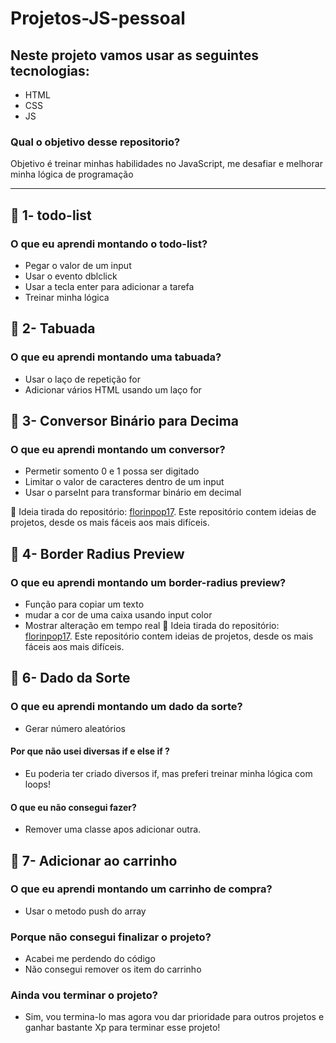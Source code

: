 # Projetos-JS-pessoal

## Neste projeto vamos usar as seguintes tecnologias:
   - HTML
   - CSS
   - JS

### Qual o objetivo desse repositorio?
   Objetivo é treinar minhas habilidades no JavaScript, me desafiar e melhorar minha lógica de programação

***
## :bookmark: 1- todo-list
   ### O que eu aprendi montando o todo-list?
   - Pegar o valor de um input
   - Usar o evento dblclick
   - Usar a tecla enter para adicionar a tarefa
   - Treinar minha lógica
  
## :bookmark: 2- Tabuada
   ### O que eu aprendi montando uma tabuada?
   - Usar o laço de repetição for
   - Adicionar vários HTML usando um laço for

## :bookmark: 3- Conversor Binário para Decima
   ### O que eu aprendi montando um conversor?
   - Permetir somento 0 e 1 possa ser digitado
   - Limitar o valor de caracteres dentro de um input
   - Usar o parseInt para transformar binário em decimal
   
  🔗 Ideia tirada do repositório: [florinpop17](https://github.com/florinpop17/app-ideas). Este repositório contem ideias de projetos, desde os mais fáceis aos mais difíceis.

  ## :bookmark: 4- Border Radius Preview
   ### O que eu aprendi montando um border-radius preview?
   - Função para copiar um texto
   - mudar a cor de uma caixa usando input color
   - Mostrar alteração em tempo real
   🔗 Ideia tirada do repositório: [florinpop17](https://github.com/florinpop17/app-ideas). Este repositório contem ideias de projetos, desde os mais fáceis aos mais difíceis.

   ## :bookmark: 6- Dado da Sorte
   ### O que eu aprendi montando um dado da sorte?
   - Gerar número aleatórios
   #### Por que não usei diversas if e else if ?
   - Eu poderia ter criado diversos if, mas preferi treinar minha lógica com loops!
   #### O que eu não consegui fazer?
   - Remover uma classe apos adicionar outra.

   ## :bookmark: 7- Adicionar ao carrinho
   ### O que eu aprendi montando um carrinho de compra?
   - Usar o metodo push do array
   ### Porque não consegui finalizar o projeto?
   - Acabei me perdendo do código
   - Não consegui remover os item do carrinho
   ### Ainda vou terminar o projeto?
   - Sim, vou termina-lo mas agora vou dar prioridade para outros projetos e ganhar bastante Xp para terminar esse projeto!
